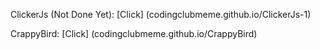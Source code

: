 ClickerJs (Not Done Yet): [Click] (codingclubmeme.github.io/ClickerJs-1)

CrappyBird: [Click] (codingclubmeme.github.io/CrappyBird)
